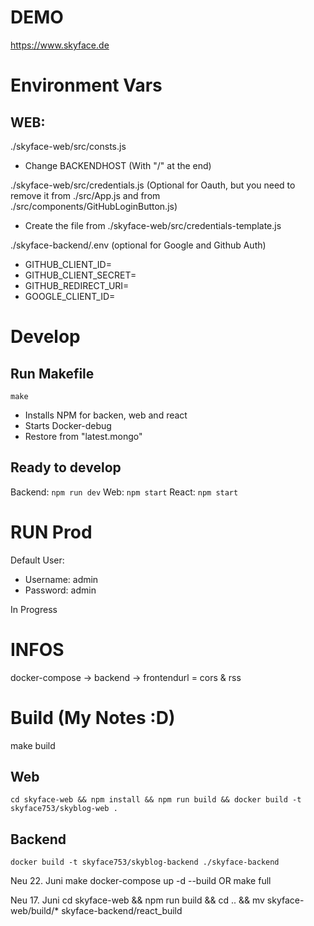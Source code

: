 # DEMO

https://www.skyface.de

# Environment Vars

## WEB:

./skyface-web/src/consts.js

- Change BACKENDHOST (With "/" at the end)

./skyface-web/src/credentials.js
(Optional for Oauth, but you need to remove it from ./src/App.js and from ./src/components/GitHubLoginButton.js)

- Create the file from ./skyface-web/src/credentials-template.js

./skyface-backend/.env (optional for Google and Github Auth)

- GITHUB_CLIENT_ID=
- GITHUB_CLIENT_SECRET=
- GITHUB_REDIRECT_URI=
- GOOGLE_CLIENT_ID=

# Develop

## Run Makefile

`make`

- Installs NPM for backen, web and react
- Starts Docker-debug
- Restore from "latest.mongo"

## Ready to develop

Backend: `npm run dev`
Web: `npm start`
React: `npm start`

# RUN Prod

Default User:
- Username: admin
- Password: admin

In Progress

# INFOS

docker-compose -> backend -> frontendurl = cors & rss

# Build (My Notes :D)

make build

## Web

`cd skyface-web && npm install && npm run build && docker build -t skyface753/skyblog-web .`

## Backend

`docker build -t skyface753/skyblog-backend ./skyface-backend`

Neu 22. Juni
make
docker-compose up -d --build
OR
make full

Neu 17. Juni
cd skyface-web && npm run build && cd .. && mv skyface-web/build/\* skyface-backend/react_build
